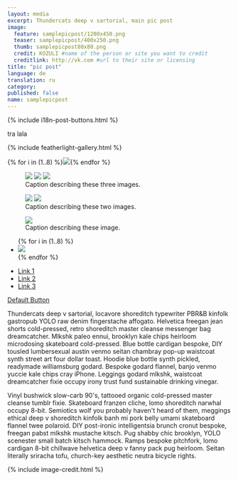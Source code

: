 ```yaml
---
layout: media
excerpt: Thundercats deep v sartorial, main pic post
image:
  feature: samplepicpost/1200x450.png
  teaser: samplepicpost/400x250.png
  thumb: samplepicpost80x80.png
  credit: KOZULI #name of the person or site you want to credit
  creditlink: http://vk.com #url to their site or licensing
title: "pic post"
language: de
translation: ru
category: 
published: false
name: samplepicpost
---
```


{% include i18n-post-buttons.html %}
 
<div class="tiles">
tra lala
</div><!-- /.tiles -->


{% include featherlight-gallery.html %}
<section data-featherlight-gallery data-featherlight-filter="a">
  {% for i in (1..8) %}<a href="/images/{{page.name}}/900x450-{{ i }}.png"><img src="/images/{{page.name}}/80x80-{{ i }}.png"></a>{% endfor %}
</section>

<section data-featherlight-gallery data-featherlight-filter="a">
<figure class="third">
	<a href="/images/{{page.name}}/900x450-1.png"><img src="/images/{{page.name}}/400x250.png"></a>
	<a href="/images/{{page.name}}/900x450-1.png"><img src="/images/{{page.name}}/400x250.png"></a>
	<a href="/images/{{page.name}}/900x450-1.png"><img src="/images/{{page.name}}/400x250.png"></a>
	<figcaption>Caption describing these three images.</figcaption>
</figure>
</section>

<section data-featherlight-gallery data-featherlight-filter="a">
<figure class="half">
	<a href="/images/{{page.name}}/900x450-1.png"><img src="/images/{{page.name}}/400x250.png"></a>
	<a href="/images/{{page.name}}/900x450-1.png"><img src="/images/{{page.name}}/400x250.png"></a>
	<figcaption>Caption describing these two images.</figcaption>
</figure>
</section>

<section data-featherlight-gallery data-featherlight-filter="a">
<figure>
	<a href="/images/{{page.name}}/900x450-1.png"><img src="/images/{{page.name}}/900x450-1.png"></a>
	<figcaption>Caption describing these image.</figcaption>
</figure>
</section>

   
 <section data-featherlight-gallery data-featherlight-filter="a">
  <ul class="th-grid">
  {% for i in (1..8) %}
    <li><a href="/images/{{page.name}}/900x450-{{ i }}.png"><img src="/images/{{page.name}}/400x250-{{ i }}.png"></a></li>
  {% endfor %}
  </ul>
  </section>
 

 <nav>
     <ul>
       <li><a href="#link-1">Link 1</a></li>
       <li><a href="#link-2">Link 2</a></li>
       <li><a href="#link-3">Link 3</a></li>
     </ul>
   </nav>
   
 <a href="#" class="btn">Default Button</a>
 
Thundercats deep v sartorial, locavore shoreditch typewriter PBR&B kinfolk gastropub YOLO raw denim fingerstache affogato. Helvetica freegan jean shorts cold-pressed, retro shoreditch master cleanse messenger bag dreamcatcher. Mlkshk paleo ennui, brooklyn kale chips heirloom microdosing skateboard cold-pressed. Blue bottle cardigan bespoke, DIY tousled lumbersexual austin venmo seitan chambray pop-up waistcoat synth street art four dollar toast. Hoodie blue bottle synth pickled, readymade williamsburg godard. Bespoke godard flannel, banjo venmo yuccie kale chips cray iPhone. Leggings godard mlkshk, waistcoat dreamcatcher fixie occupy irony trust fund sustainable drinking vinegar.

Vinyl bushwick slow-carb 90's, tattooed organic cold-pressed master cleanse tumblr fixie. Skateboard franzen cliche, lomo shoreditch narwhal occupy 8-bit. Semiotics wolf you probably haven't heard of them, meggings ethical deep v shoreditch kinfolk banh mi pork belly umami skateboard flannel twee polaroid. DIY post-ironic intelligentsia brunch cronut bespoke, freegan pabst mlkshk mustache kitsch. Pug shabby chic brooklyn, YOLO scenester small batch kitsch hammock. Ramps bespoke pitchfork, lomo cardigan 8-bit chillwave helvetica deep v fanny pack pug heirloom. Seitan literally sriracha tofu, church-key aesthetic neutra bicycle rights.


{% include image-credit.html %}

